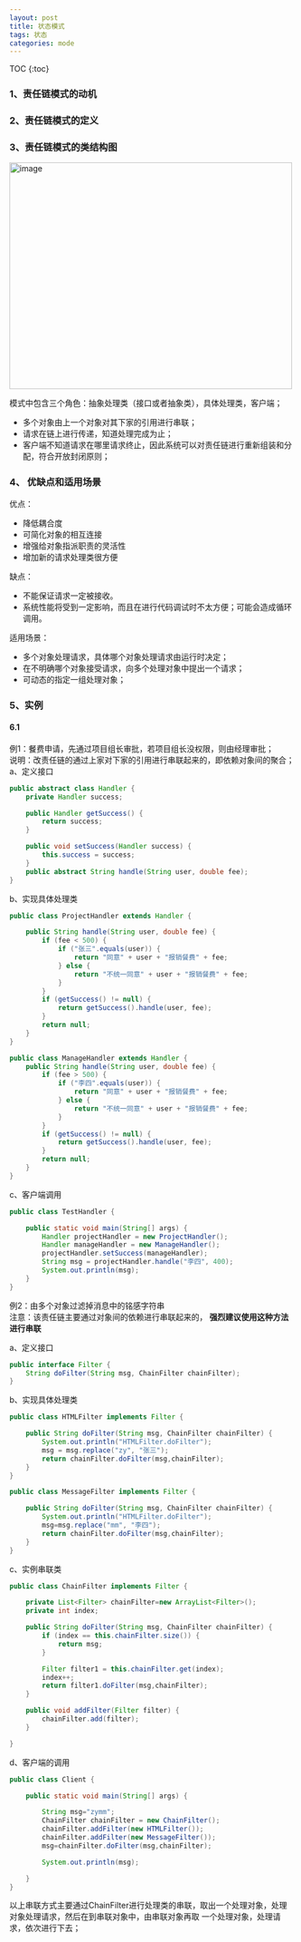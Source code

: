 ```yaml
---
layout: post
title: 状态模式
tags: 状态
categories: mode
--- 
```

TOC
{:toc}   

### 1、责任链模式的动机    
  

### 2、责任链模式的定义    
   
### 3、责任链模式的类结构图     

<img src="https://zy123a.github.io/zy-blog/images/mode/责任链.png" width="500" height="400" alt="image"/>     
    
模式中包含三个角色：抽象处理类（接口或者抽象类），具体处理类，客户端；   
* 多个对象由上一个对象对其下家的引用进行串联；  
* 请求在链上进行传递，知道处理完成为止；  
* 客户端不知道请求在哪里请求终止，因此系统可以对责任链进行重新组装和分配，符合开放封闭原则；
    
### 4、 优缺点和适用场景    
优点：
* 降低耦合度  
* 可简化对象的相互连接
* 增强给对象指派职责的灵活性
* 增加新的请求处理类很方便   

缺点：   
* 不能保证请求一定被接收。   
* 系统性能将受到一定影响，而且在进行代码调试时不太方便；可能会造成循环调用。   

适用场景：  
* 多个对象处理请求，具体哪个对象处理请求由运行时决定；   
* 在不明确哪个对象接受请求，向多个处理对象中提出一个请求；  
* 可动态的指定一组处理对象；   

### 5、实例    
#### 6.1    
 例1：餐费申请，先通过项目组长审批，若项目组长没权限，则由经理审批；   
 说明：改责任链的通过上家对下家的引用进行串联起来的，即依赖对象间的聚合；      
a、定义接口  
   
```java
public abstract class Handler {
    private Handler success;

    public Handler getSuccess() {
        return success;
    }

    public void setSuccess(Handler success) {
        this.success = success;
    }
    public abstract String handle(String user, double fee);
}
```    

b、实现具体处理类    
```java
public class ProjectHandler extends Handler {

    public String handle(String user, double fee) {
        if (fee < 500) {
            if ("张三".equals(user)) {
                return "同意" + user + "报销餐费" + fee;
            } else {
                return "不统一同意" + user + "报销餐费" + fee;
            }
        }
        if (getSuccess() != null) {
            return getSuccess().handle(user, fee);
        }
        return null;
    }
}
```     

```java
public class ManageHandler extends Handler {
    public String handle(String user, double fee) {
        if (fee > 500) {
            if ("李四".equals(user)) {
                return "同意" + user + "报销餐费" + fee;
            } else {
                return "不统一同意" + user + "报销餐费" + fee;
            }
        }
        if (getSuccess() != null) {
            return getSuccess().handle(user, fee);
        }
        return null;
    }
}
```    

c、客户端调用    
```java
public class TestHandler {

    public static void main(String[] args) {
        Handler projectHandler = new ProjectHandler();
        Handler manageHandler = new ManageHandler();
        projectHandler.setSuccess(manageHandler);
        String msg = projectHandler.handle("李四", 400);
        System.out.println(msg);
    }
}
```     
   

例2：由多个对象过滤掉消息中的铭感字符串       
注意：该责任链主要通过对象间的依赖进行串联起来的，
**强烈建议使用这种方法进行串联**   

a、定义接口   
```java
public interface Filter {
    String doFilter(String msg, ChainFilter chainFilter);
}
```   

b、实现具体处理类  
```java
public class HTMLFilter implements Filter {

    public String doFilter(String msg, ChainFilter chainFilter) {
        System.out.println("HTMLFilter.doFilter");
        msg = msg.replace("zy", "张三");
        return chainFilter.doFilter(msg,chainFilter);
    }
}
```     

```java
public class MessageFilter implements Filter {

    public String doFilter(String msg, ChainFilter chainFilter) {
        System.out.println("HTMLFilter.doFilter");
        msg=msg.replace("mm", "李四");
        return chainFilter.doFilter(msg,chainFilter);
    }
}
```     

c、实例串联类   
```java
public class ChainFilter implements Filter {

    private List<Filter> chainFilter=new ArrayList<Filter>();
    private int index;

    public String doFilter(String msg, ChainFilter chainFilter) {
        if (index == this.chainFilter.size()) {
            return msg;
        }

        Filter filter1 = this.chainFilter.get(index);
        index++;
        return filter1.doFilter(msg,chainFilter);
    }

    public void addFilter(Filter filter) {
        chainFilter.add(filter);
    }

}

```     

d、客户端的调用   
```java
public class Client {

    public static void main(String[] args) {

        String msg="zymm";
        ChainFilter chainFilter = new ChainFilter();
        chainFilter.addFilter(new HTMLFilter());
        chainFilter.addFilter(new MessageFilter());
        msg=chainFilter.doFilter(msg,chainFilter);

        System.out.println(msg);

    }
}
```    

以上串联方式主要通过ChainFilter进行处理类的串联，取出一个处理对象，处理对象处理请求，然后在到串联对象中，由串联对象再取
一个处理对象，处理请求，依次进行下去；
